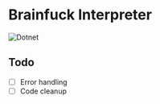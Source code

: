 # Brainfuck Interpreter
![Dotnet](https://github.com/Cxmu03/Brainfuck-Interpreter/actions/workflows/dotnet.yml/badge.svg)
## Todo
 - [ ] Error handling  
 - [ ] Code cleanup 